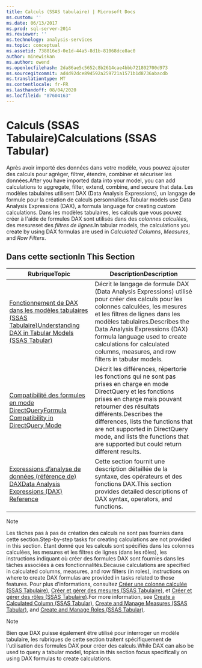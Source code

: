 ```yaml
---
title: Calculs (SSAS tabulaire) | Microsoft Docs
ms.custom: ''
ms.date: 06/13/2017
ms.prod: sql-server-2014
ms.reviewer: ''
ms.technology: analysis-services
ms.topic: conceptual
ms.assetid: 738816e3-0e1d-44a5-8d1b-81068dce8ac0
author: minewiskan
ms.author: owend
ms.openlocfilehash: 2da86ae5c5652c8b2614cae4bbb721802700d973
ms.sourcegitcommit: ad4d92dce894592a259721a1571b1d8736abacdb
ms.translationtype: MT
ms.contentlocale: fr-FR
ms.lasthandoff: 08/04/2020
ms.locfileid: "87604163"
---
```

# <a name="calculations-ssas-tabular"></a><span data-ttu-id="c2780-102">Calculs (SSAS Tabulaire)</span><span class="sxs-lookup"><span data-stu-id="c2780-102">Calculations (SSAS Tabular)</span></span>
  <span data-ttu-id="c2780-103">Après avoir importé des données dans votre modèle, vous pouvez ajouter des calculs pour agréger, filtrer, étendre, combiner et sécuriser les données.</span><span class="sxs-lookup"><span data-stu-id="c2780-103">After you have imported data into your model, you can add calculations to aggregate, filter, extend, combine, and secure that data.</span></span> <span data-ttu-id="c2780-104">Les modèles tabulaires utilisent DAX (Data Analysis Expressions), un langage de formule pour la création de calculs personnalisés.</span><span class="sxs-lookup"><span data-stu-id="c2780-104">Tabular models use Data Analysis Expressions (DAX), a formula language for creating custom calculations.</span></span> <span data-ttu-id="c2780-105">Dans les modèles tabulaires, les calculs que vous pouvez créer à l'aide de formules DAX sont utilisés dans des *colonnes calculées*, des *mesures*et des *filtres de lignes*.</span><span class="sxs-lookup"><span data-stu-id="c2780-105">In tabular models, the calculations you create by using DAX formulas are used in *Calculated Columns*, *Measures*, and *Row Filters*.</span></span>  
  
## <a name="in-this-section"></a><span data-ttu-id="c2780-106">Dans cette section</span><span class="sxs-lookup"><span data-stu-id="c2780-106">In This Section</span></span>  
  
|<span data-ttu-id="c2780-107">Rubrique</span><span class="sxs-lookup"><span data-stu-id="c2780-107">Topic</span></span>|<span data-ttu-id="c2780-108">Description</span><span class="sxs-lookup"><span data-stu-id="c2780-108">Description</span></span>|  
|-----------|-----------------|  
|[<span data-ttu-id="c2780-109">Fonctionnement de DAX dans les modèles tabulaires &#40;SSAS Tabulaire&#41;</span><span class="sxs-lookup"><span data-stu-id="c2780-109">Understanding DAX in Tabular Models &#40;SSAS Tabular&#41;</span></span>](understanding-dax-in-tabular-models-ssas-tabular.md)|<span data-ttu-id="c2780-110">Décrit le langage de formule DAX (Data Analysis Expressions) utilisé pour créer des calculs pour les colonnes calculées, les mesures et les filtres de lignes dans les modèles tabulaires.</span><span class="sxs-lookup"><span data-stu-id="c2780-110">Describes the Data Analysis Expressions (DAX) formula language used to create calculations for calculated columns, measures, and row filters in tabular models.</span></span>|  
|[<span data-ttu-id="c2780-111">Compatibilité des formules en mode DirectQuery</span><span class="sxs-lookup"><span data-stu-id="c2780-111">Formula Compatibility in DirectQuery Mode</span></span>](../dax-formula-compatibility-in-directquery-mode-ssas-2014.md)|<span data-ttu-id="c2780-112">Décrit les différences, répertorie les fonctions qui ne sont pas prises en charge en mode DirectQuery et les fonctions prises en charge mais pouvant retourner des résultats différents.</span><span class="sxs-lookup"><span data-stu-id="c2780-112">Describes the differences, lists the functions that are not supported in DirectQuery mode, and lists the functions that are supported but could return different results.</span></span>|  
|[<span data-ttu-id="c2780-113">Expressions d’analyse de données &#40;référence de&#41; DAX</span><span class="sxs-lookup"><span data-stu-id="c2780-113">Data Analysis Expressions &#40;DAX&#41; Reference</span></span>](/dax/data-analysis-expressions-dax-reference)|<span data-ttu-id="c2780-114">Cette section fournit une description détaillée de la syntaxe, des opérateurs et des fonctions DAX.</span><span class="sxs-lookup"><span data-stu-id="c2780-114">This section provides detailed descriptions of DAX syntax, operators, and functions.</span></span>|  
  
> [!NOTE]  
>  <span data-ttu-id="c2780-115">Les tâches pas à pas de création des calculs ne sont pas fournies dans cette section.</span><span class="sxs-lookup"><span data-stu-id="c2780-115">Step-by-step tasks for creating calculations are not provided in this section.</span></span> <span data-ttu-id="c2780-116">Étant donné que les calculs sont spécifiés dans les colonnes calculées, les mesures et les filtres de lignes (dans les rôles), les instructions indiquant où créer des formules DAX sont fournies dans les tâches associées à ces fonctionnalités.</span><span class="sxs-lookup"><span data-stu-id="c2780-116">Because calculations are specified in calculated columns, measures, and row filters (in roles), instructions on where to create DAX formulas are provided in tasks related to those features.</span></span> <span data-ttu-id="c2780-117">Pour plus d’informations, consultez [Créer une colonne calculée &#40;SSAS Tabulaire&#41;](ssas-calculated-columns-create-a-calculated-column.md), [Créer et gérer des mesures &#40;SSAS Tabulaire&#41;](measures-ssas-tabular.md), et [Créer et gérer des rôles &#40;SSAS Tabulaire&#41;](roles-ssas-tabular.md).</span><span class="sxs-lookup"><span data-stu-id="c2780-117">For more information, see [Create a Calculated Column &#40;SSAS Tabular&#41;](ssas-calculated-columns-create-a-calculated-column.md), [Create and Manage Measures &#40;SSAS Tabular&#41;](measures-ssas-tabular.md), and [Create and Manage Roles &#40;SSAS Tabular&#41;](roles-ssas-tabular.md).</span></span>  
  
> [!NOTE]  
>  <span data-ttu-id="c2780-118">Bien que DAX puisse également être utilisé pour interroger un modèle tabulaire, les rubriques de cette section traitent spécifiquement de l'utilisation des formules DAX pour créer des calculs.</span><span class="sxs-lookup"><span data-stu-id="c2780-118">While DAX can also be used to query a tabular model, topics in this section focus specifically on using DAX formulas to create calculations.</span></span>  
  
  
